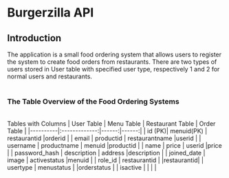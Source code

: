 # Burgerzilla API
## Introduction
The application is a small food ordering system that allows users to register the system to create food orders from restaurants. There are two types of users stored in User table with specified user type, respectively 1 and 2 for normal users and restaurants.<br />
<br />
### The Table Overview of the Food Ordering Systems
<br /> Tables with Columns
| User Table    |     Menu Table      |  Restaurant Table | Order Table |
|----------|:-------------:|------:|------:|
| id (PK)|  menuid(PK) | restaurantid |orderid |
| email |    productid   |   restaurantname |userid |
| username | productname |   menuid |productid |
| name | price |   userid |price |
| password_hash | description |    address |description |
| joined_date | image |    activestatus |menuid |
| role_id | restaurantid |     |restaurantid|
| usertype | menustatus |     |orderstatus |
| isactive |  |     | |
